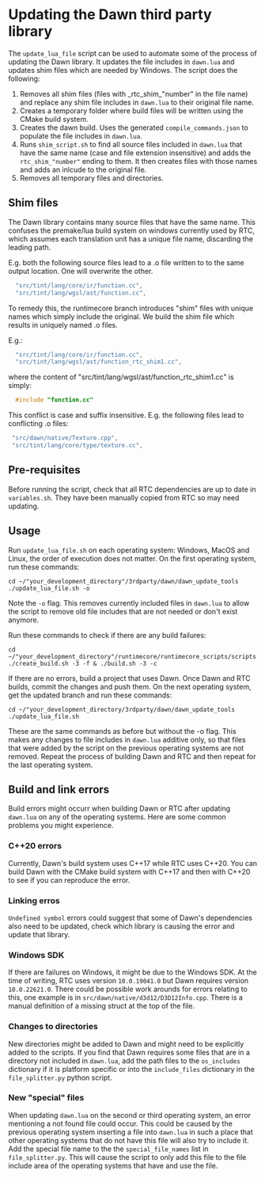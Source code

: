 # Updating the Dawn third party library

The `update_lua_file` script can be used to automate some of the process of updating the Dawn library. It updates the
file includes in `dawn.lua` and updates shim files which are needed by Windows. The script does the following:

1. Removes all shim files (files with \_rtc_shim\_"number" in the file name) and replace any shim file includes in
   `dawn.lua` to their original file name.
2. Creates a temporary folder where build files will be written using the CMake build system.
3. Creates the dawn build. Uses the generated `compile_commands.json` to populate the file includes in `dawn.lua`.
4. Runs `shim_script.sh` to find all source files included in `dawn.lua` that have the same name (case and file
   extension insensitive) and adds the `rtc_shim_"number"` ending to them. It then creates files with those names and
   adds an inlcude to the original file.
5. Removes all temporary files and directories.

## Shim files

The Dawn library contains many source files that have the same name. This confuses the premake/lua build system on
windows currently used by RTC, which assumes each translation unit has a unique file name, discarding the leading path.

E.g. both the following source files lead to a .o file written to to the same output location. One will overwrite the
other.

```lua
  "src/tint/lang/core/ir/function.cc",
  "src/tint/lang/wgsl/ast/function.cc",
```

To remedy this, the runtimecore branch introduces "shim" files with unique names which simply include the original. We
build the shim file which results in uniquely named .o files.

E.g.:

```lua
  "src/tint/lang/core/ir/function.cc",
  "src/tint/lang/wgsl/ast/function_rtc_shim1.cc",
```

where the content of "src/tint/lang/wgsl/ast/function_rtc_shim1.cc" is simply:

```cpp
  #include "function.cc"
```

This conflict is case and suffix insensitive. E.g. the following files lead to conflicting .o files:

```lua
 "src/dawn/native/Texture.cpp",
 "src/tint/lang/core/type/texture.cc",
```

## Pre-requisites

Before running the script, check that all RTC dependencies are up to date in `variables.sh`. They have been manually
copied from RTC so may need updating.

## Usage

Run `update_lua_file.sh` on each operating system: Windows, MacOS and Linux, the order of execution does not matter. On
the first operating system, run these commands:

```
cd ~/"your_development_directory"/3rdparty/dawn/dawn_update_tools
./update_lua_file.sh -o
```

Note the `-o` flag. This removes currently included files in `dawn.lua` to allow the script to remove old file includes
that are not needed or don't exist anymore.

Run these commands to check if there are any build failures:

```
cd ~/"your_development_directory"/runtimecore/runtimecore_scripts/scripts
./create_build.sh -3 -f & ./build.sh -3 -c
```

If there are no errors, build a project that uses Dawn. Once Dawn and RTC builds, commit the changes and push them. On
the next operating system, get the updated branch and run these commands:

```
cd ~/"your_development_directory/3rdparty/dawn/dawn_update_tools
./update_lua_file.sh
```

These are the same commands as before but without the -o flag. This makes any changes to file includes in `dawn.lua`
additive only, so that files that were added by the script on the previous operating systems are not removed. Repeat the
process of building Dawn and RTC and then repeat for the last operating system.

## Build and link errors

Build errors might occurr when building Dawn or RTC after updating `dawn.lua` on any of the operating systems. Here are
some common problems you might experience.

### C++20 errors

Currently, Dawn's build system uses C++17 while RTC uses C++20. You can build Dawn with the CMake build system with
C++17 and then with C++20 to see if you can reproduce the error.

### Linking erros

`Undefined symbol` errors could suggest that some of Dawn's dependencies also need to be updated, check which library is
causing the error and update that library.

### Windows SDK

If there are failures on Windows, it might be due to the Windows SDK. At the time of writing, RTC uses version
`10.0.19041.0` but Dawn requires version `10.0.22621.0`. There could be possible work arounds for errors relating to
this, one example is in `src/dawn/native/d3d12/D3D12Info.cpp`. There is a manual definition of a missing struct at the
top of the file.

### Changes to directories

New directories might be added to Dawn and might need to be explicitly added to the scripts. If you find that Dawn
requires some files that are in a directory not included in `dawn.lua`, add the path files to the `os_includes`
dictionary if it is platform specific or into the `include_files` dictionary in the `file_splitter.py` python script.

### New "special" files

When updating `dawn.lua` on the second or third operating system, an error mentioning a not found file could occur. This
could be caused by the previous operating system inserting a file into `dawn.lua` in such a place that other operating
systems that do not have this file will also try to include it. Add the special file name to the the
`special_file_names` list in `file_splitter.py`. This will cause the script to only add this file to the file include
area of the operating systems that have and use the file.
